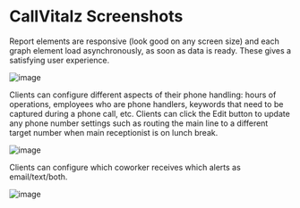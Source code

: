 # CallVitalz Screenshots

Report elements are responsive (look good on any screen size) and each graph element load asynchronously, as soon as data is ready. These gives a satisfying user experience.

![image](https://user-images.githubusercontent.com/1107837/124495277-c66a6500-dd6c-11eb-8142-5c9359f42dee.png)


Clients can configure different aspects of their phone handling: hours of operations, employees who are phone handlers, keywords that need to be captured during a phone call, etc.
Clients can click the Edit button to update any phone number settings such as routing the main line to a different target number when main receptionist is on lunch break.

![image](https://user-images.githubusercontent.com/1107837/124493280-4b07b400-dd6a-11eb-9246-f3e50efce041.png)


Clients can configure which coworker receives which alerts as email/text/both.

![image](https://user-images.githubusercontent.com/1107837/124493761-daad6280-dd6a-11eb-932f-2a6433a06788.png)


